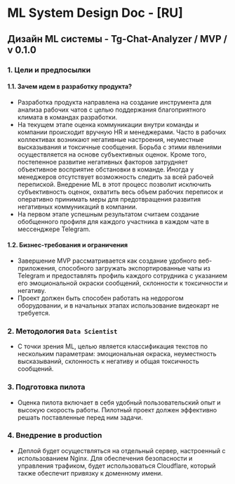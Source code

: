 # ML System Design Doc - [RU]
## Дизайн ML системы - Tg-Chat-Analyzer / MVP / v 0.1.0

### 1. Цели и предпосылки
#### 1.1. Зачем идем в разработку продукта?

- Разработка продукта направлена на создание инструмента для анализа рабочих чатов с целью поддержания благоприятного климата в командах разработки.
- На текущем этапе оценка коммуникации внутри команды и компании происходит вручную HR и менеджерами. Часто в рабочих коллективах возникают негативные настроения, неуместные высказывания и токсичные сообщения. Борьба с этими явлениями осуществляется на основе субъективных оценок. Кроме того, постепенное развитие негативных факторов затрудняет объективное восприятие обстановки в команде. Иногда у менеджеров отсутствует возможность следить за всей рабочей перепиской. Внедрение ML в этот процесс позволит исключить субъективность оценок, охватить весь объем рабочих переписок и оперативно принимать меры для предотвращения развития негативных коммуникаций в компании.
- На первом этапе успешным результатом считаем создание обобщенного профиля для каждого участника в каждом чате в мессенджере Telegram.

#### 1.2. Бизнес-требования и ограничения

- Завершение MVP рассматривается как создание удобного веб-приложения, способного загружать экспортированные чаты из Telegram и предоставлять профиль каждого сотрудника с указанием его эмоциональной окраски сообщений, склонности к токсичности и негативу.
- Проект должен быть способен работать на недорогом оборудовании, и в начальных этапах использование видеокарт не требуется.

### 2. Методология `Data Scientist`

- С точки зрения ML, целью является классификация текстов по нескольким параметрам: эмоциональная окраска, неуместность высказываний, склонность к негативу и общая токсичность сообщений.

### 3. Подготовка пилота

- Оценка пилота включает в себя удобный пользовательский опыт и высокую скорость работы. Пилотный проект должен эффективно решать поставленные перед ним задачи.

### 4. Внедрение в production

- Деплой будет осуществляться на отдельный сервер, настроенный с использованием Nginx. Для обеспечения безопасности и управления трафиком, будет использоваться Cloudflare, который также обеспечит привязку к доменному имени.